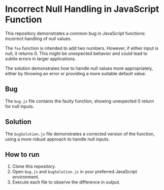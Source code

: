 # Incorrect Null Handling in JavaScript Function

This repository demonstrates a common bug in JavaScript functions: incorrect handling of null values.

The `foo` function is intended to add two numbers. However, if either input is null, it returns 0. This might be unexpected behavior and could lead to subtle errors in larger applications.

The solution demonstrates how to handle null values more appropriately, either by throwing an error or providing a more suitable default value.

## Bug
The `bug.js` file contains the faulty function, showing unexpected 0 return for null inputs.

## Solution
The `bugSolution.js` file demonstrates a corrected version of the function, using a more robust approach to handle null inputs.

## How to run
1. Clone this repository.
2. Open `bug.js` and `bugSolution.js` in your preferred JavaScript environment.
3. Execute each file to observe the difference in output.